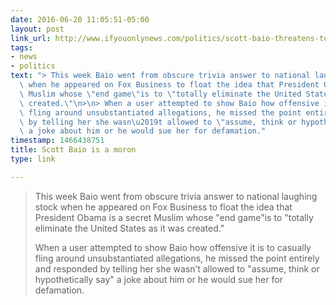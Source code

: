 ```yaml
---
date: 2016-06-20 11:05:51-05:00
layout: post
link_url: http://www.ifyouonlynews.com/politics/scott-baio-threatens-to-sue-anyone-who-thinks-hes-a-moron-for-saying-obama-is-a-secret-muslim/
tags:
- news
- politics
text: "> This week Baio went from obscure trivia answer to national laughing stock\
  \ when he appeared on Fox Business to float the idea that President Obama is a secret\
  \ Muslim whose \"end game\"is to \"totally eliminate the United States as it was\
  \ created.\"\n>\n> When a user attempted to show Baio how offensive it is to casually\
  \ fling around unsubstantiated allegations, he missed the point entirely and responded\
  \ by telling her she wasn\u2019t allowed to \"assume, think or hypothetically say\"\
  \ a joke about him or he would sue her for defamation."
timestamp: 1466438751
title: Scott Baio is a moron
type: link

---
```

> This week Baio went from obscure trivia answer to national laughing stock when he appeared on Fox Business to float the idea that President Obama is a secret Muslim whose "end game"is to "totally eliminate the United States as it was created."
>
> When a user attempted to show Baio how offensive it is to casually fling around unsubstantiated allegations, he missed the point entirely and responded by telling her she wasn’t allowed to "assume, think or hypothetically say" a joke about him or he would sue her for defamation.